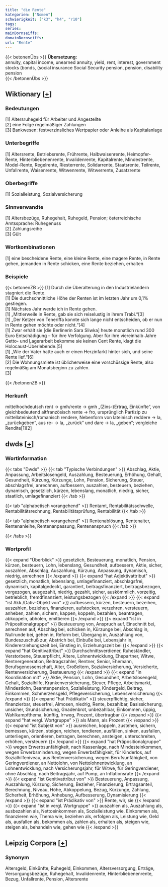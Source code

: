 ```yaml
---
title: "die Rente"
kategorien: ["Nomen"]
schwierigkeit: ["k3", "h4", "r10"]
tags:
series:
mainDornseiffs:
domainDornseiffs:
url: "Rente"
---
```


{{< betonenÜbs >}}
**Übersetzung:**  
annuity, capital income, unearned annuity, yield, rent, interest, government stocks (bonds, (social insurance Social Security pension, pension, disability pension  
{{< /betonenÜbs >}}

## Wiktionary [[+](https://de.wiktionary.org/wiki/Rente)]

### Bedeutungen
[1] Altersruhegeld für Arbeiter und Angestellte  
[2] eine Folge regelmäßiger Zahlungen  
[3] Bankwesen: festverzinsliches Wertpapier oder Anleihe als Kapitalanlage  

### Unterbegriffe
[1] Altersrente, Betriebsrente, Frührente, Halbwaisenrente, Heimopfer-Rente, Hinterbliebenenrente, Invalidenrente, Kapitalrente, Mindestrente, Model-Rente, Regelrente, Riesterrente, Solidarrente, Staatsrente, Teilrente, Unfallrente, Waisenrente, Witwenrente, Witwerrente, Zusatzrente  

### Oberbegriffe
[1] Sozialleistung, Sozialversicherung  

### Sinnverwandte
[1] Altersbezüge, Ruhegehalt, Ruhegeld, Pension; österreichische Amtssprache: Ruhegenuss  
[2] Zahlungsreihe  
[3] Gült  

### Wortkombinationen
[1] eine bescheidene Rente, eine kleine Rente, eine magere Rente, in Rente gehen, jemanden in Rente schicken, eine Rente beziehen, erhalten  

### Beispiele
{{< betonenZB >}}
[1] Durch die Überalterung in den Industrieländern stagniert die Rente.  
[1] Die durchschnittliche Höhe der Renten ist im letzten Jahr um 0,1% gestiegen.  
[1] Nächstes Jahr werde ich in Rente gehen.  
[1] „Mittlerweile in Rente, gab sie sich reiselustig in ihrem Trabi.“[3]  
[1] „Der Ketzer von Teneriffa konnte sich lange nicht entscheiden, ob er nun in Rente gehen möchte oder nicht.“[4]  
[1] Zwar erhält sie [die Berlinerin Sara Sliwka] heute monatlich rund 300 Euro Entschädigung – für ihre Verfolgung. Aber für ihre viereinhalb Jahre Getto- und Lagerarbeit bekomme sie keinen Cent Rente, klagt die Holocaust-Überlebende.[5]  
[1] „Wie der Vater hatte auch er einen Herzinfarkt hinter sich, und seine Rente lief.“[6]  
[2] Die Wohnungsmiete ist üblicherweise eine vorschüssige Rente, also regelmäßig am Monatsbeginn zu zahlen.  
[3]  

{{< /betonenZB >}}
### Herkunft
mittelhochdeutsch rent → gmh/rente → gmh „(Zins-)Ertrag, Einkünfte“, von gleichbedeutend altfranzösisch rente → fro, ursprünglich Partizip zu mittellateinisch/romanisch rendere, Nebenform von lateinisch reddere → la, „zurückgeben“, aus re- → la, „zurück“ und dare → la, „geben“; vergleiche Rendite[1][2]  



## dwds [[+](https://www.dwds.de/wb/Rente)]

### Wortinformation
{{< tabs "Dwds" >}}
{{< tab "Typische Verbindungen" >}}
Abschlag, Aktie, Anpassung, Arbeitslosengeld, Auszahlung, Besteuerung, Erhöhung, Gehalt, Gesundheit, Kürzung, Kürzunge, Lohn, Pension, Sicherung, Steuer, abschlagsfrei, anrechnen, aufbessern, auszahlen, besteuern, beziehen, dynamisch, gesetzlich, kürzen, lebenslang, monatlich, niedrig, sicher, staatlich, umlagefinanziert
{{< /tab >}}

{{< tab "alphabetisch vorangehend" >}}
Rentamt, Rentabilitätsschwelle, Rentabilitätsrechnung, Rentabilitätsprüfung, Rentabilität
{{< /tab >}}

{{< tab "alphabetisch vorangehend" >}}
Rentenablösung, Rentenalter, Rentenanleihe, Rentenanpassung, Rentenanspruch
{{< /tab >}}

{{< /tabs >}}

### Wortprofil
{{< expand "Überblick" >}} gesetzlich, Besteuerung, monatlich, Pension, kürzen, besteuern, Lohn, lebenslang, Gesundheit, aufbessern, Aktie, sicher, auszahlen, Abschlag, Auszahlung, Kürzung, Anpassung, dynamisch, niedrig, anrechnen {{< /expand >}}
{{< expand "hat Adjektivattribut" >}} gesetzlich, monatlich, lebenslang, umlagefinanziert, abschlagsfrei, dynamisch, kapitalgedeckt, garantiert, beitragsfinanziert, beitragsbezogen, vorgezogen, ausgezahlt, niedrig, gezahlt, sicher, auskömmlich, vorzeitig, betrieblich, fremdfinanziert, leistungsbezogen {{< /expand >}}
{{< expand "ist Akk./Dativ-Objekt von" >}} aufbessern, kürzen, besteuern, bezeihen, auszahlen, beziehen, finanzieren, aufstocken, verzehren, versteuern, anheben, zahlen, sichern, kappen, koppeln, bezahlen, beantragen, abkoppeln, abholen, emittieren {{< /expand >}}
{{< expand "ist in Präpositionalgruppe" >}} Besteuerung von, Anspruch auf, Einschnitt bei, anrechnen auf, Abschlag bei, schicken in, Kürzunge bei, Abschlag in, Nullrunde bei, gehen in, Reform bei, Übergang in, Auszahlung von, Bundeszuschuß zur, Abstrich bei, Einbuße bei, Lebensjahr in, Kindererziehungszeit bei, Einstieg in, Erziehungszeit bei {{< /expand >}}
{{< expand "hat Genitivattribut" >}} Durchschnittsverdiener, Ruheständler, Verstorbene, Steuerpflicht, Ältere, Lohnentwicklung, Ehepartner, Witwe, Rentnergeneration, Beitragszahler, Rentner, Senior, Ehemann, Berufsgenossenschaft, Alter, Großeltern, Sozialversicherung, Versicherte, Rentenversicherung, Besteuerung {{< /expand >}}
{{< expand "in Koordination mit" >}} Aktie, Pension, Lohn, Gesundheit, Arbeitslosengeld, Gehalt, Sozialhilfe, Krankenversicherung, Steuer, Pflege, Arbeitsmarkt, Mindestlohn, Beamtenpension, Sozialleistung, Kindergeld, Beitrag, Einkommen, Schmerzensgeld, Pflegeversicherung, Lebensversicherung {{< /expand >}}
{{< expand "hat Prädikativ" >}} steuerpflichtig, sicher, finanzierbar, steuerfrei, Almosen, niedrig, Rente, bezahlbar, Basissicherung, unsicher, Grundsicherung, Gnadenbrot, unbezahlbar, Einkommen, üppig, Wahlkampfthema, künftig, Irrweg, Prozent, übertragbar {{< /expand >}}
{{< expand "hat vergl. Wortgruppe" >}} als Mann, als Prozent {{< /expand >}}
{{< expand "ist Subjekt von" >}} ausreichen, koppeln, zustehen, sichern, bemessen, kürzen, steigen, reichen, tendieren, ausfällen, sinken, ausfallen, unterliegen, orientieren, betragen, berechnen, ansteigen, unterschreiten, erhöhen, versteuern {{< /expand >}}
{{< expand "hat Präpositionalgruppe" >}} wegen Erwerbsunfähigkeit, nach Kassenlage, nach Mindesteinkommen, wegen Erwerbsminderung, wegen Erwerbsfähigkeit, für Kinderlos, auf Sozialhilfeniveau, aus Rentenversicherung, wegen Berufsunfähigkeit, von Geringverdiener, an Nettolohn, von Nettolohnentwicklung, an Lohnentwicklung, nach Versicherungsjahr, für Witwe, für Geringverdiener, ohne Abschlag, nach Beitragsjahr, auf Pump, an Inflationsrate {{< /expand >}}
{{< expand "ist Genitivattribut von" >}} Besteuerung, Anpassung, Auszahlung, Kürzung, Sicherung, Bezieher, Finanzierung, Ertragsanteil, Berechnung, Niveau, Höhe, Abkoppelung, Bezug, Kürzunge, Zahlung, Sicherheit, Erhöhung, Anhebung, Aufbesserung, Dynamisierung {{< /expand >}}
{{< expand "ist Prädikativ von" >}} Rente, wir, sie {{< /expand >}}
{{< expand "ist in vergl. Wortgruppe" >}} auszahlen als, Auszahlung als, ausbezahlen als, Nettoeinkommen als, Sozialleistung wie, Einkommen als, finanzieren wie, Thema wie, beziehen als, erfolgen als, Leistung wie, Geld als, ausfallen als, bekommen als, zahlen als, erhalten als, steigen wie, steigen als, behandeln wie, gehen wie {{< /expand >}}

## Leipzig Corpora [[+](https://corpora.uni-leipzig.de/en/res?word=Rente&corpusId=deu_newscrawl-public_2018)]


### Synonym
Altersgeld, Einkünfte, Ruhegeld, Einkommen, Altersversorgung, Erträge, Versorgungsbezüge, Ruhegehalt, Invalidenrente, Hinterbliebenenrente, Bezug, Unfallrente, Pension, Altersrente


